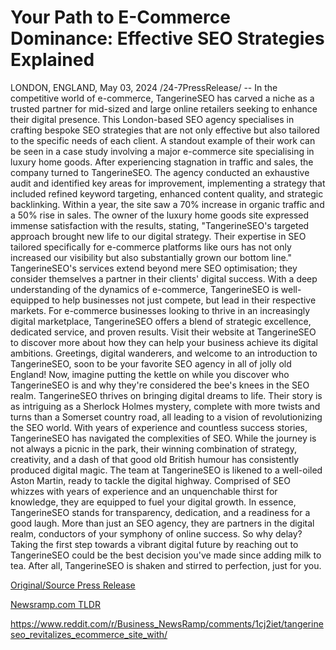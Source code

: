 # Your Path to E-Commerce Dominance: Effective SEO Strategies Explained

LONDON, ENGLAND, May 03, 2024 /24-7PressRelease/ -- In the competitive world of e-commerce, TangerineSEO has carved a niche as a trusted partner for mid-sized and large online retailers seeking to enhance their digital presence. This London-based SEO agency specialises in crafting bespoke SEO strategies that are not only effective but also tailored to the specific needs of each client.  A standout example of their work can be seen in a case study involving a major e-commerce site specialising in luxury home goods. After experiencing stagnation in traffic and sales, the company turned to TangerineSEO. The agency conducted an exhaustive audit and identified key areas for improvement, implementing a strategy that included refined keyword targeting, enhanced content quality, and strategic backlinking. Within a year, the site saw a 70% increase in organic traffic and a 50% rise in sales.  The owner of the luxury home goods site expressed immense satisfaction with the results, stating, "TangerineSEO's targeted approach brought new life to our digital strategy. Their expertise in SEO tailored specifically for e-commerce platforms like ours has not only increased our visibility but also substantially grown our bottom line."  TangerineSEO's services extend beyond mere SEO optimisation; they consider themselves a partner in their clients' digital success. With a deep understanding of the dynamics of e-commerce, TangerineSEO is well-equipped to help businesses not just compete, but lead in their respective markets.  For e-commerce businesses looking to thrive in an increasingly digital marketplace, TangerineSEO offers a blend of strategic excellence, dedicated service, and proven results. Visit their website at TangerineSEO to discover more about how they can help your business achieve its digital ambitions.  Greetings, digital wanderers, and welcome to an introduction to TangerineSEO, soon to be your favorite SEO agency in all of jolly old England!  Now, imagine putting the kettle on while you discover who TangerineSEO is and why they're considered the bee's knees in the SEO realm.  TangerineSEO thrives on bringing digital dreams to life. Their story is as intriguing as a Sherlock Holmes mystery, complete with more twists and turns than a Somerset country road, all leading to a vision of revolutionizing the SEO world.  With years of experience and countless success stories, TangerineSEO has navigated the complexities of SEO. While the journey is not always a picnic in the park, their winning combination of strategy, creativity, and a dash of that good old British humour has consistently produced digital magic.  The team at TangerineSEO is likened to a well-oiled Aston Martin, ready to tackle the digital highway. Comprised of SEO whizzes with years of experience and an unquenchable thirst for knowledge, they are equipped to fuel your digital growth.  In essence, TangerineSEO stands for transparency, dedication, and a readiness for a good laugh. More than just an SEO agency, they are partners in the digital realm, conductors of your symphony of online success.  So why delay? Taking the first step towards a vibrant digital future by reaching out to TangerineSEO could be the best decision you've made since adding milk to tea. After all, TangerineSEO is shaken and stirred to perfection, just for you. 

[Original/Source Press Release](https://www.24-7pressrelease.com/press-release/510624/your-path-to-e-commerce-dominance-effective-seo-strategies-explained)
                    

[Newsramp.com TLDR](None) 

https://www.reddit.com/r/Business_NewsRamp/comments/1cj2iet/tangerineseo_revitalizes_ecommerce_site_with/